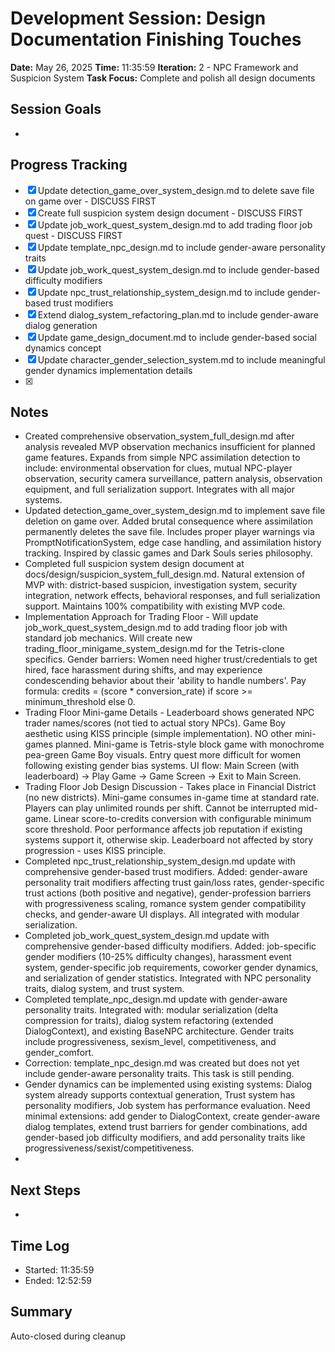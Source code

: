 # Development Session: Design Documentation Finishing Touches
**Date:** May 26, 2025
**Time:** 11:35:59
**Iteration:** 2 - NPC Framework and Suspicion System
**Task Focus:** Complete and polish all design documents

## Session Goals
- 

## Progress Tracking
- [x] Update detection_game_over_system_design.md to delete save file on game over - DISCUSS FIRST
- [x] Create full suspicion system design document - DISCUSS FIRST
- [x] Update job_work_quest_system_design.md to add trading floor job quest - DISCUSS FIRST
- [x] Update template_npc_design.md to include gender-aware personality traits
- [x] Update job_work_quest_system_design.md to include gender-based difficulty modifiers
- [x] Update npc_trust_relationship_system_design.md to include gender-based trust modifiers
- [x] Extend dialog_system_refactoring_plan.md to include gender-aware dialog generation
- [x] Update game_design_document.md to include gender-based social dynamics concept
- [x] Update character_gender_selection_system.md to include meaningful gender dynamics implementation details
- [x] 

## Notes
- Created comprehensive observation_system_full_design.md after analysis revealed MVP observation mechanics insufficient for planned game features. Expands from simple NPC assimilation detection to include: environmental observation for clues, mutual NPC-player observation, security camera surveillance, pattern analysis, observation equipment, and full serialization support. Integrates with all major systems.
- Updated detection_game_over_system_design.md to implement save file deletion on game over. Added brutal consequence where assimilation permanently deletes the save file. Includes proper player warnings via PromptNotificationSystem, edge case handling, and assimilation history tracking. Inspired by classic games and Dark Souls series philosophy.
- Completed full suspicion system design document at docs/design/suspicion_system_full_design.md. Natural extension of MVP with: district-based suspicion, investigation system, security integration, network effects, behavioral responses, and full serialization support. Maintains 100% compatibility with existing MVP code.
- Implementation Approach for Trading Floor - Will update job_work_quest_system_design.md to add trading floor job with standard job mechanics. Will create new trading_floor_minigame_system_design.md for the Tetris-clone specifics. Gender barriers: Women need higher trust/credentials to get hired, face harassment during shifts, and may experience condescending behavior about their 'ability to handle numbers'. Pay formula: credits = (score * conversion_rate) if score >= minimum_threshold else 0.
- Trading Floor Mini-game Details - Leaderboard shows generated NPC trader names/scores (not tied to actual story NPCs). Game Boy aesthetic using KISS principle (simple implementation). NO other mini-games planned. Mini-game is Tetris-style block game with monochrome pea-green Game Boy visuals. Entry quest more difficult for women following existing gender bias systems. UI flow: Main Screen (with leaderboard) -> Play Game -> Game Screen -> Exit to Main Screen.
- Trading Floor Job Design Discussion - Takes place in Financial District (no new districts). Mini-game consumes in-game time at standard rate. Players can play unlimited rounds per shift. Cannot be interrupted mid-game. Linear score-to-credits conversion with configurable minimum score threshold. Poor performance affects job reputation if existing systems support it, otherwise skip. Leaderboard not affected by story progression - uses KISS principle.
- Completed npc_trust_relationship_system_design.md update with comprehensive gender-based trust modifiers. Added: gender-aware personality trait modifiers affecting trust gain/loss rates, gender-specific trust actions (both positive and negative), gender-profession barriers with progressiveness scaling, romance system gender compatibility checks, and gender-aware UI displays. All integrated with modular serialization.
- Completed job_work_quest_system_design.md update with comprehensive gender-based difficulty modifiers. Added: job-specific gender modifiers (10-25% difficulty changes), harassment event system, gender-specific job requirements, coworker gender dynamics, and serialization of gender statistics. Integrated with NPC personality traits, dialog system, and trust system.
- Completed template_npc_design.md update with gender-aware personality traits. Integrated with: modular serialization (delta compression for traits), dialog system refactoring (extended DialogContext), and existing BaseNPC architecture. Gender traits include progressiveness, sexism_level, competitiveness, and gender_comfort.
- Correction: template_npc_design.md was created but does not yet include gender-aware personality traits. This task is still pending.
- Gender dynamics can be implemented using existing systems: Dialog system already supports contextual generation, Trust system has personality modifiers, Job system has performance evaluation. Need minimal extensions: add gender to DialogContext, create gender-aware dialog templates, extend trust barriers for gender combinations, add gender-based job difficulty modifiers, and add personality traits like progressiveness/sexist/competitiveness.
- 

## Next Steps
- 

## Time Log
- Started: 11:35:59
- Ended: 12:52:59

## Summary
Auto-closed during cleanup
